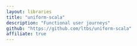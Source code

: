 ```yaml
---
layout: libraries
title: "uniform-scala"
description: "Functional user journeys"
github: "https://github.com/ltbs/uniform-scala"
affiliate: true
---
```

